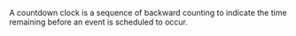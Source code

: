 A countdown clock is a sequence of backward counting to indicate the time remaining before an event is scheduled to occur.
